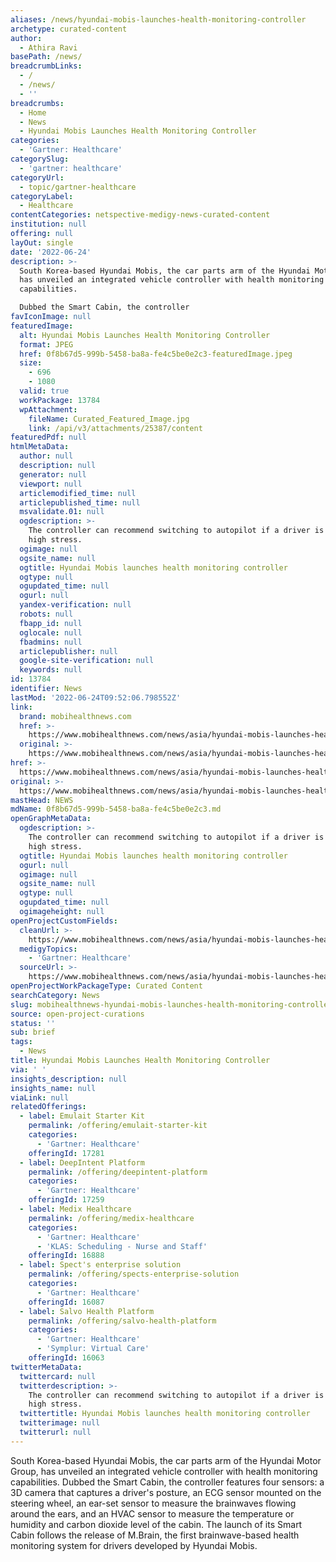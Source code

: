 ```yaml
---
aliases: /news/hyundai-mobis-launches-health-monitoring-controller
archetype: curated-content
author:
  - Athira Ravi
basePath: /news/
breadcrumbLinks:
  - /
  - /news/
  - ''
breadcrumbs:
  - Home
  - News
  - Hyundai Mobis Launches Health Monitoring Controller
categories:
  - 'Gartner: Healthcare'
categorySlug:
  - 'gartner: healthcare'
categoryUrl:
  - topic/gartner-healthcare
categoryLabel:
  - Healthcare
contentCategories: netspective-medigy-news-curated-content
institution: null
offering: null
layOut: single
date: '2022-06-24'
description: >-
  South Korea-based Hyundai Mobis, the car parts arm of the Hyundai Motor Group,
  has unveiled an integrated vehicle controller with health monitoring
  capabilities.

  Dubbed the Smart Cabin, the controller
favIconImage: null
featuredImage:
  alt: Hyundai Mobis Launches Health Monitoring Controller
  format: JPEG
  href: 0f8b67d5-999b-5458-ba8a-fe4c5be0e2c3-featuredImage.jpeg
  size:
    - 696
    - 1080
  valid: true
  workPackage: 13784
  wpAttachment:
    fileName: Curated_Featured_Image.jpg
    link: /api/v3/attachments/25387/content
featuredPdf: null
htmlMetaData:
  author: null
  description: null
  generator: null
  viewport: null
  articlemodified_time: null
  articlepublished_time: null
  msvalidate.01: null
  ogdescription: >-
    The controller can recommend switching to autopilot if a driver is under
    high stress.
  ogimage: null
  ogsite_name: null
  ogtitle: Hyundai Mobis launches health monitoring controller
  ogtype: null
  ogupdated_time: null
  ogurl: null
  yandex-verification: null
  robots: null
  fbapp_id: null
  oglocale: null
  fbadmins: null
  articlepublisher: null
  google-site-verification: null
  keywords: null
id: 13784
identifier: News
lastMod: '2022-06-24T09:52:06.798552Z'
link:
  brand: mobihealthnews.com
  href: >-
    https://www.mobihealthnews.com/news/asia/hyundai-mobis-launches-health-monitoring-controller
  original: >-
    https://www.mobihealthnews.com/news/asia/hyundai-mobis-launches-health-monitoring-controller
href: >-
  https://www.mobihealthnews.com/news/asia/hyundai-mobis-launches-health-monitoring-controller
original: >-
  https://www.mobihealthnews.com/news/asia/hyundai-mobis-launches-health-monitoring-controller
mastHead: NEWS
mdName: 0f8b67d5-999b-5458-ba8a-fe4c5be0e2c3.md
openGraphMetaData:
  ogdescription: >-
    The controller can recommend switching to autopilot if a driver is under
    high stress.
  ogtitle: Hyundai Mobis launches health monitoring controller
  ogurl: null
  ogimage: null
  ogsite_name: null
  ogtype: null
  ogupdated_time: null
  ogimageheight: null
openProjectCustomFields:
  cleanUrl: >-
    https://www.mobihealthnews.com/news/asia/hyundai-mobis-launches-health-monitoring-controller
  medigyTopics:
    - 'Gartner: Healthcare'
  sourceUrl: >-
    https://www.mobihealthnews.com/news/asia/hyundai-mobis-launches-health-monitoring-controller
openProjectWorkPackageType: Curated Content
searchCategory: News
slug: mobihealthnews-hyundai-mobis-launches-health-monitoring-controller
source: open-project-curations
status: ''
sub: brief
tags:
  - News
title: Hyundai Mobis Launches Health Monitoring Controller
via: ' '
insights_description: null
insights_name: null
viaLink: null
relatedOfferings:
  - label: Emulait Starter Kit
    permalink: /offering/emulait-starter-kit
    categories:
      - 'Gartner: Healthcare'
    offeringId: 17281
  - label: DeepIntent Platform
    permalink: /offering/deepintent-platform
    categories:
      - 'Gartner: Healthcare'
    offeringId: 17259
  - label: Medix Healthcare
    permalink: /offering/medix-healthcare
    categories:
      - 'Gartner: Healthcare'
      - 'KLAS: Scheduling - Nurse and Staff'
    offeringId: 16888
  - label: Spect's enterprise solution
    permalink: /offering/spects-enterprise-solution
    categories:
      - 'Gartner: Healthcare'
    offeringId: 16087
  - label: Salvo Health Platform
    permalink: /offering/salvo-health-platform
    categories:
      - 'Gartner: Healthcare'
      - 'Symplur: Virtual Care'
    offeringId: 16063
twitterMetaData:
  twittercard: null
  twitterdescription: >-
    The controller can recommend switching to autopilot if a driver is under
    high stress.
  twittertitle: Hyundai Mobis launches health monitoring controller
  twitterimage: null
  twitterurl: null
---
```

<p>South Korea-based Hyundai Mobis, the car parts arm of the Hyundai Motor Group, has unveiled an integrated vehicle controller with health monitoring capabilities.
Dubbed the Smart Cabin, the controller features four sensors: a 3D camera that captures a driver's posture, an ECG sensor mounted on the steering wheel, an ear-set sensor to measure the brainwaves flowing around the ears, and an HVAC sensor to measure the temperature or humidity and carbon dioxide level of the cabin.
The launch of its Smart Cabin follows the release of M.Brain, the first brainwave-based health monitoring system for drivers developed by Hyundai Mobis.</p>